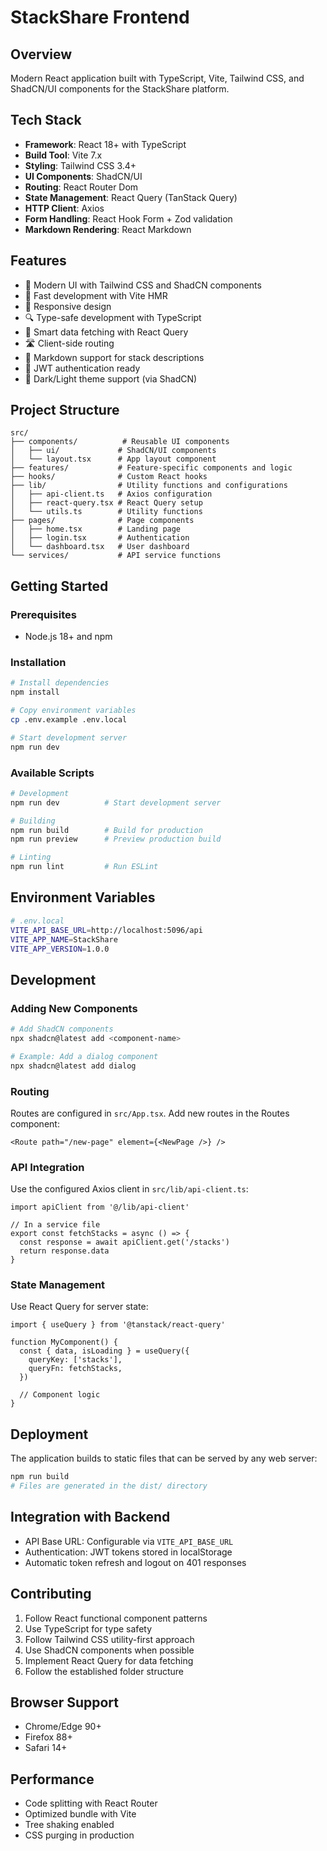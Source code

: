 # StackShare Frontend

## Overview

Modern React application built with TypeScript, Vite, Tailwind CSS, and ShadCN/UI components for the StackShare platform.

## Tech Stack

- **Framework**: React 18+ with TypeScript
- **Build Tool**: Vite 7.x
- **Styling**: Tailwind CSS 3.4+ 
- **UI Components**: ShadCN/UI
- **Routing**: React Router Dom
- **State Management**: React Query (TanStack Query)
- **HTTP Client**: Axios
- **Form Handling**: React Hook Form + Zod validation
- **Markdown Rendering**: React Markdown

## Features

- 🎨 Modern UI with Tailwind CSS and ShadCN components
- 🚀 Fast development with Vite HMR
- 📱 Responsive design
- 🔍 Type-safe development with TypeScript
- 🔄 Smart data fetching with React Query
- 🛣️ Client-side routing
- 📝 Markdown support for stack descriptions
- 🔐 JWT authentication ready
- 🌙 Dark/Light theme support (via ShadCN)

## Project Structure

```
src/
├── components/          # Reusable UI components
│   ├── ui/             # ShadCN/UI components
│   └── layout.tsx      # App layout component
├── features/           # Feature-specific components and logic
├── hooks/              # Custom React hooks
├── lib/                # Utility functions and configurations
│   ├── api-client.ts   # Axios configuration
│   ├── react-query.tsx # React Query setup
│   └── utils.ts        # Utility functions
├── pages/              # Page components
│   ├── home.tsx        # Landing page
│   ├── login.tsx       # Authentication
│   └── dashboard.tsx   # User dashboard
└── services/           # API service functions
```

## Getting Started

### Prerequisites

- Node.js 18+ and npm

### Installation

```bash
# Install dependencies
npm install

# Copy environment variables
cp .env.example .env.local

# Start development server
npm run dev
```

### Available Scripts

```bash
# Development
npm run dev          # Start development server

# Building
npm run build        # Build for production
npm run preview      # Preview production build

# Linting
npm run lint         # Run ESLint
```

## Environment Variables

```bash
# .env.local
VITE_API_BASE_URL=http://localhost:5096/api
VITE_APP_NAME=StackShare
VITE_APP_VERSION=1.0.0
```

## Development

### Adding New Components

```bash
# Add ShadCN components
npx shadcn@latest add <component-name>

# Example: Add a dialog component
npx shadcn@latest add dialog
```

### Routing

Routes are configured in `src/App.tsx`. Add new routes in the Routes component:

```tsx
<Route path="/new-page" element={<NewPage />} />
```

### API Integration

Use the configured Axios client in `src/lib/api-client.ts`:

```tsx
import apiClient from '@/lib/api-client'

// In a service file
export const fetchStacks = async () => {
  const response = await apiClient.get('/stacks')
  return response.data
}
```

### State Management

Use React Query for server state:

```tsx
import { useQuery } from '@tanstack/react-query'

function MyComponent() {
  const { data, isLoading } = useQuery({
    queryKey: ['stacks'],
    queryFn: fetchStacks,
  })
  
  // Component logic
}
```

## Deployment

The application builds to static files that can be served by any web server:

```bash
npm run build
# Files are generated in the dist/ directory
```

## Integration with Backend

- API Base URL: Configurable via `VITE_API_BASE_URL`
- Authentication: JWT tokens stored in localStorage
- Automatic token refresh and logout on 401 responses

## Contributing

1. Follow React functional component patterns
2. Use TypeScript for type safety
3. Follow Tailwind CSS utility-first approach
4. Use ShadCN components when possible
5. Implement React Query for data fetching
6. Follow the established folder structure

## Browser Support

- Chrome/Edge 90+
- Firefox 88+
- Safari 14+

## Performance

- Code splitting with React Router
- Optimized bundle with Vite
- Tree shaking enabled
- CSS purging in production
